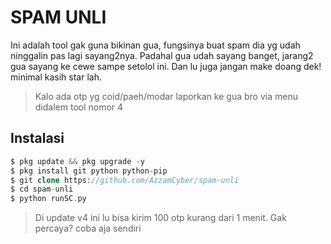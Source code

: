 # SPAM UNLI
Ini adalah tool gak guna bikinan gua, fungsinya buat spam dia yg udah ninggalin pas lagi sayang2nya.
Padahal gua udah sayang banget, jarang2 gua sayang ke cewe sampe setolol ini. Dan lu juga jangan make doang dek! minimal kasih star lah.

> Kalo ada otp yg coid/paeh/modar laporkan ke gua bro via menu didalem tool nomor 4

## Instalasi
```php
$ pkg update && pkg upgrade -y
$ pkg install git python python-pip
$ git clone https://github.com/AzzamCyber/spam-unli
$ cd spam-unli
$ python runSC.py
```

> Di update v4 ini lu bisa kirim 100 otp kurang dari 1 menit. Gak percaya? coba aja sendiri 
